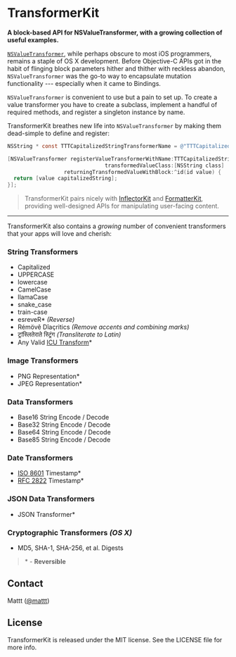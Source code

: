 # TransformerKit

**A block-based API for NSValueTransformer,
with a growing collection of useful examples.**

[`NSValueTransformer`](https://nshipster.com/nsvaluetransformer/),
while perhaps obscure to most iOS programmers,
remains a staple of OS X development.
Before Objective-C APIs got in the habit of
flinging block parameters hither and thither with reckless abandon, `NSValueTransformer` was the go-to way to encapsulate mutation functionality --- especially when it came to Bindings.

`NSValueTransformer` is convenient to use but a pain to set up.
To create a value transformer you have to
create a subclass,
implement a handful of required methods,
and register a singleton instance by name.

TransformerKit breathes new life into `NSValueTransformer`
by making them dead-simple to define and register:

```objective-c
NSString * const TTTCapitalizedStringTransformerName = @"TTTCapitalizedStringTransformerName";

[NSValueTransformer registerValueTransformerWithName:TTTCapitalizedStringTransformerName
                               transformedValueClass:[NSString class]
                  returningTransformedValueWithBlock:^id(id value) {
  return [value capitalizedString];
}];
```

> TransformerKit pairs nicely with
> [InflectorKit](https://github.com/mattt/InflectorKit) and
> [FormatterKit](https://github.com/mattt/FormatterKit),
> providing well-designed APIs for manipulating user-facing content.

---

TransformerKit also contains a _growing_ number of convenient transformers
that your apps will love and cherish:

### String Transformers

- Capitalized
- UPPERCASE
- lowercase
- CamelCase
- llamaCase
- snake_case
- train-case
- esreveR\* _(Reverse)_
- Rémövê Dîaçritics _(Remove accents and combining marks)_
- ट्रांस्लितेराते स्ट्रिंग _(Transliterate to Latin)_
- Any Valid [ICU Transform](http://userguide.icu-project.org/transforms/general)\*

### Image Transformers

- PNG Representation\*
- JPEG Representation\*

### Data Transformers

- Base16 String Encode / Decode
- Base32 String Encode / Decode
- Base64 String Encode / Decode
- Base85 String Encode / Decode

### Date Transformers

- [ISO 8601](http://www.iso.org/iso/home/standards/iso8601.htm) Timestamp\*
- [RFC 2822](https://www.ietf.org/rfc/rfc2822) Timestamp\*

### JSON Data Transformers

- JSON Transformer\*

### Cryptographic Transformers _(OS X)_

- MD5, SHA-1, SHA-256, et al. Digests

> \* - **Reversible**

## Contact

Mattt ([@mattt](https://twitter.com/mattt))

## License

TransformerKit is released under the MIT license.
See the LICENSE file for more info.
